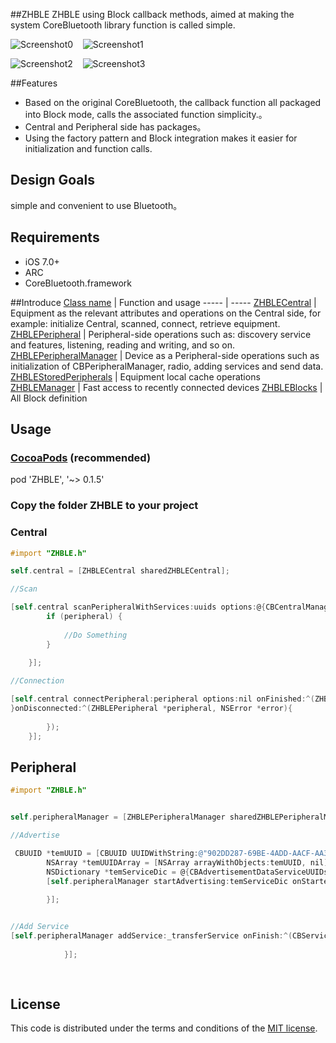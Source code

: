 ##ZHBLE
ZHBLE using Block callback methods, aimed at making the system CoreBluetooth library function is called simple.

![Screenshot0][img0] &nbsp;&nbsp; ![Screenshot1][img1] &nbsp;&nbsp;

![Screenshot2][img2] &nbsp;&nbsp; ![Screenshot3][img3]

##Features
* Based on the original CoreBluetooth, the callback function all packaged into Block mode, calls the associated function simplicity.。
* Central and Peripheral side has packages。
* Using the factory pattern and Block integration makes it easier for initialization and function calls.


## Design Goals
simple and convenient to use Bluetooth。


## Requirements

* iOS 7.0+
* ARC
* CoreBluetooth.framework

##Introduce
[Class name](https://github.com/zhuozhuo/ZHBLE/tree/master/Demo/ZHBLE/Classes/ZHBLE) | Function and usage
----- | -----
[ZHBLECentral](https://github.com/zhuozhuo/ZHBLE/blob/master/Demo/ZHBLE/Classes/ZHBLE/ZHBLECentral.h) | Equipment as the relevant attributes and operations on the Central side, for example: initialize Central, scanned, connect, retrieve equipment.
[ZHBLEPeripheral](https://github.com/zhuozhuo/ZHBLE/blob/master/Demo/ZHBLE/Classes/ZHBLE/ZHBLEPeripheral.h) | Peripheral-side operations such as: discovery service and features, listening, reading and writing, and so on.
[ZHBLEPeripheralManager](https://github.com/zhuozhuo/ZHBLE/blob/master/Demo/ZHBLE/Classes/ZHBLE/ZHBLEPeripheralManager.h) | Device as a Peripheral-side operations such as initialization of CBPeripheralManager, radio, adding services and send data.
[ZHBLEStoredPeripherals](https://github.com/zhuozhuo/ZHBLE/blob/master/Demo/ZHBLE/Classes/ZHBLE/ZHBLEStoredPeripherals.h) | Equipment local cache operations
[ZHBLEManager](https://github.com/zhuozhuo/ZHBLE/blob/master/Demo/ZHBLE/Classes/ZHBLE/ZHBLEManager.h) | Fast access to recently connected devices
[ZHBLEBlocks](https://github.com/zhuozhuo/ZHBLE/blob/master/Demo/ZHBLE/Classes/ZHBLE/ZHBLEBlocks.h) | All Block definition

## Usage
### [CocoaPods](https://cocoapods.org/) (recommended)
pod 'ZHBLE', '~> 0.1.5'

### Copy the folder ZHBLE to your project

### Central
```objective-c
#import "ZHBLE.h"

self.central = [ZHBLECentral sharedZHBLECentral];

//Scan

[self.central scanPeripheralWithServices:uuids options:@{CBCentralManagerScanOptionAllowDuplicatesKey: @(YES)} onUpdated:^(ZHBLEPeripheral *peripheral,NSDictionary *data){
        if (peripheral) {
            
            //Do Something
        }
       
    }];

//Connection

[self.central connectPeripheral:peripheral options:nil onFinished:^(ZHBLEPeripheral *peripheral, NSError *error){
}onDisconnected:^(ZHBLEPeripheral *peripheral, NSError *error){
                    
        });
    }];

```

## Peripheral

```objective-c
#import "ZHBLE.h"


self.peripheralManager = [ZHBLEPeripheralManager sharedZHBLEPeripheralManager];

//Advertise

 CBUUID *temUUID = [CBUUID UUIDWithString:@"902DD287-69BE-4ADD-AACF-AA3C24D83B66"];
        NSArray *temUUIDArray = [NSArray arrayWithObjects:temUUID, nil];
        NSDictionary *temServiceDic = @{CBAdvertisementDataServiceUUIDsKey:temUUIDArray};
        [self.peripheralManager startAdvertising:temServiceDic onStarted:^(NSError *error){
                       
        }];


//Add Service
[self.peripheralManager addService:_transferService onFinish:^(CBService *service,NSError *error){
        
            }];
            
            

```




## License

This code is distributed under the terms and conditions of the [MIT license](LICENSE).













[img0]:http://ac-unmt7l5d.clouddn.com/a5ad110235345af7.png
[img1]:http://ac-unmt7l5d.clouddn.com/2eba95e19897014b.png
[img2]:http://ac-unmt7l5d.clouddn.com/14f697de1198d56e.png
[img3]:http://ac-unmt7l5d.clouddn.com/0d058858c36c60c5.png
